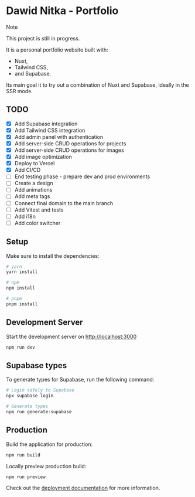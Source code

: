 # Dawid Nitka - Portfolio

> [!NOTE]
> This project is still in progress.  

It is a personal portfolio website built with:

- Nuxt,
- Tailwind CSS,
- and Supabase.  

Its main goal it to try out a combination of Nuxt and Supabase, ideally in the SSR mode.

## TODO

- [x] Add Supabase integration
- [x] Add Tailwind CSS integration
- [x] Add admin panel with authentication
- [x] Add server-side CRUD operations for projects
- [x] Add server-side CRUD operations for images
- [x] Add image optimization
- [x] Deploy to Vercel
- [x] Add CI/CD
- [ ] End testing phase - prepare dev and prod environments
- [ ] Create a design
- [ ] Add animations
- [ ] Add meta tags
- [ ] Connect final domain to the main branch
- [ ] Add Vitest and tests
- [ ] Add i18n
- [ ] Add color switcher

## Setup

Make sure to install the dependencies:

```bash
# yarn
yarn install

# npm
npm install

# pnpm
pnpm install
```

## Development Server

Start the development server on <http://localhost:3000>

```bash
npm run dev
```

## Supabase types

To generate types for Supabase, run the following command:

```bash
# Login safely to Supabase
npx supabase login

# Generate types
npm run generate:supabase
```

## Production

Build the application for production:

```bash
npm run build
```

Locally preview production build:

```bash
npm run preview
```

Check out the [deployment documentation](https://nuxt.com/docs/getting-started/deployment) for more information.
